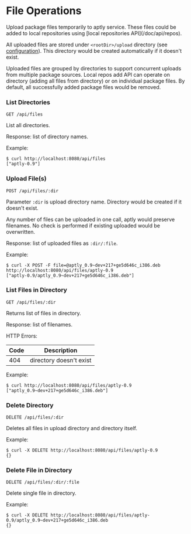 # File Operations
<div>
Upload package files temporarily to aptly service. These files
could be added to local repositories using [local repositories API](/doc/api/repos).

All uploaded files are stored under `<rootDir>/upload` directory (see [configuration](/doc/configuration)).
This directory would be created automatically if it doesn't exist.

Uploaded files are grouped by directories to support concurrent uploads from multiple
package sources. Local repos add API can operate on directory (adding all files from directory) or
on individual package files. By default, all successfully added package files would be removed.

### List Directories

`GET /api/files`

List all directories.

Response: list of directory names.

Example:

    $ curl http://localhost:8080/api/files
    ["aptly-0.9"]

### Upload File(s)

`POST /api/files/:dir`

Parameter `:dir` is upload directory name. Directory would be created if it doesn't exist.

Any number of files can be uploaded in one call, aptly would preserve filenames. No check is performed
if existing uploaded would be overwritten.

Response: list of uploaded files as `:dir/:file`.

Example:

    $ curl -X POST -F file=@aptly_0.9~dev+217+ge5d646c_i386.deb http://localhost:8080/api/files/aptly-0.9
    ["aptly-0.9/aptly_0.9~dev+217+ge5d646c_i386.deb"]

### List Files in Directory

`GET /api/files/:dir`

Returns list of files in directory.

Response: list of filenames.

HTTP Errors:

 Code     | Description
----------|-------------------------
 404      | directory doesn't exist

Example:

    $ curl http://localhost:8080/api/files/aptly-0.9
    ["aptly_0.9~dev+217+ge5d646c_i386.deb"]


### Delete Directory

`DELETE /api/files/:dir`

Deletes all files in upload directory and directory itself.

Example:

    $ curl -X DELETE http://localhost:8080/api/files/aptly-0.9
    {}

### Delete File in Directory

`DELETE /api/files/:dir/:file`

Delete single file in directory.

Example:

    $ curl -X DELETE http://localhost:8080/api/files/aptly-0.9/aptly_0.9~dev+217+ge5d646c_i386.deb
    {}

</div>
